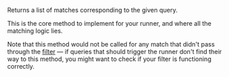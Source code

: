 Returns a list of matches corresponding to the given query.

This is the core method to implement for your runner, and where all the matching logic lies.

Note that this method would not be called for any match that didn't pass through the [filter](crate::Config::match_filter) — if queries that should trigger the runner don't find their way to this method, you might want to check if your filter is functioning correctly.

